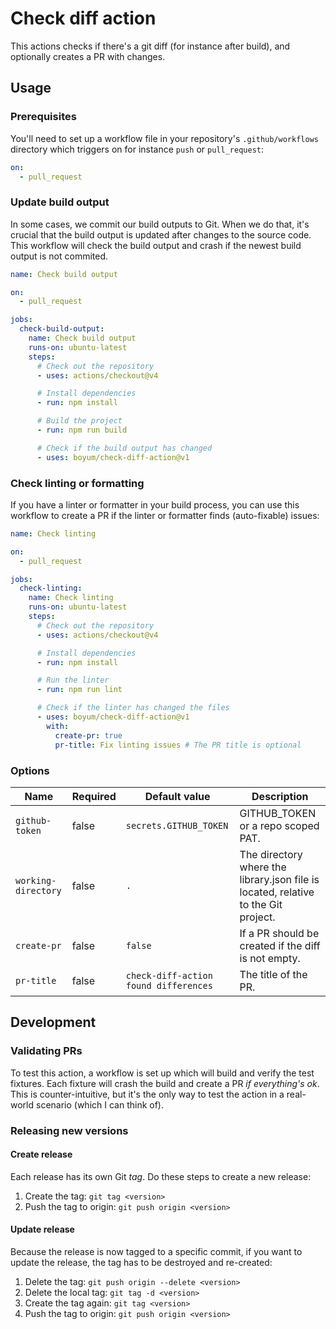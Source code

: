 # Check diff action

This actions checks if there's a git diff (for instance after build), and optionally creates a PR with changes.

## Usage

### Prerequisites

You'll need to set up a workflow file in your repository's `.github/workflows` directory which triggers on for instance `push` or `pull_request`:

```yml
on:
  - pull_request
```

### Update build output

In some cases, we commit our build outputs to Git.
When we do that, it's crucial that the build output is updated after changes to the source code.
This workflow will check the build output and crash if the newest build output is not commited.

```yml
name: Check build output

on:
  - pull_request

jobs:
  check-build-output:
    name: Check build output
    runs-on: ubuntu-latest
    steps:
      # Check out the repository
      - uses: actions/checkout@v4

      # Install dependencies
      - run: npm install

      # Build the project
      - run: npm run build

      # Check if the build output has changed
      - uses: boyum/check-diff-action@v1
```

### Check linting or formatting

If you have a linter or formatter in your build process, you can use this workflow to create a PR if the linter or formatter finds (auto-fixable) issues:

```yml
name: Check linting

on:
  - pull_request

jobs:
  check-linting:
    name: Check linting
    runs-on: ubuntu-latest
    steps:
      # Check out the repository
      - uses: actions/checkout@v4

      # Install dependencies
      - run: npm install

      # Run the linter
      - run: npm run lint

      # Check if the linter has changed the files
      - uses: boyum/check-diff-action@v1
        with:
          create-pr: true
          pr-title: Fix linting issues # The PR title is optional
```

### Options

| Name                | Required | Default value                         | Description                                                                        |
| ------------------- | -------- | ------------------------------------- | ---------------------------------------------------------------------------------- |
| `github-token`      | false    | `secrets.GITHUB_TOKEN`                | GITHUB_TOKEN or a repo scoped PAT.                                                 |
| `working-directory` | false    | `.`                                   | The directory where the library.json file is located, relative to the Git project. |
| `create-pr`         | false    | `false`                               | If a PR should be created if the diff is not empty.                                |
| `pr-title`          | false    | `check-diff-action found differences` | The title of the PR.                                                               |

## Development

### Validating PRs

To test this action, a workflow is set up which will build and verify the test fixtures.
Each fixture will crash the build and create a PR _if everything's ok_.
This is counter-intuitive, but it's the only way to test the action in a real-world scenario (which I can think of).

### Releasing new versions

#### Create release

Each release has its own Git _tag_. Do these steps to create a new release:

1. Create the tag: `git tag <version>`
1. Push the tag to origin: `git push origin <version>`

#### Update release

Because the release is now tagged to a specific commit, if you want to update the release, the tag has to be destroyed and re-created:

1. Delete the tag: `git push origin --delete <version>`
1. Delete the local tag: `git tag -d <version>`
1. Create the tag again: `git tag <version>`
1. Push the tag to origin: `git push origin <version>`
